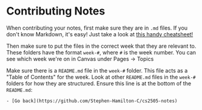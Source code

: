 # Contributing Notes
When contributing your notes, first make sure they are in `.md` files.
If you don't know Markdown, it's easy! Just take a look at
[this handy cheatsheet!](https://github.com/adam-p/markdown-here/wiki/Markdown-Cheatsheet)

Then make sure to put the files in the correct week that they are relevant to.
These folders have the format `week-#`, where `#` is the week number.
You can see which week we're on in Canvas under Pages -> Topics

Make sure there is a `README.md` file in the `week-#` folder.
This file acts as a "Table of Contents" for the week.
Look at other `README.md` files in the `week-#` folders for
how they are structured.
Ensure this line is at the bottom of the `README.md`:
```
- [Go back](https://github.com/Stephen-Hamilton-C/cs2505-notes)
```
